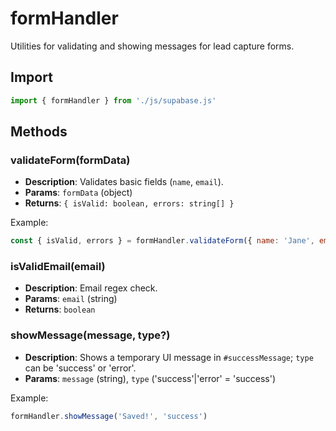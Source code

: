 # formHandler

Utilities for validating and showing messages for lead capture forms.

## Import

```js
import { formHandler } from './js/supabase.js'
```

## Methods

### validateForm(formData)
- **Description**: Validates basic fields (`name`, `email`).
- **Params**: `formData` (object)
- **Returns**: `{ isValid: boolean, errors: string[] }`

Example:
```js
const { isValid, errors } = formHandler.validateForm({ name: 'Jane', email: 'jane@example.com' })
```

### isValidEmail(email)
- **Description**: Email regex check.
- **Params**: `email` (string)
- **Returns**: `boolean`

### showMessage(message, type?)
- **Description**: Shows a temporary UI message in `#successMessage`; `type` can be 'success' or 'error'.
- **Params**: `message` (string), `type` ('success'|'error' = 'success')

Example:
```js
formHandler.showMessage('Saved!', 'success')
```
